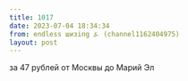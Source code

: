 ```yaml
---
title: 1017
date: 2023-07-04 18:34:34
from: endless шизing ⍼ (channel1162404975)
layout: post
---
```


за 47 рублей от Москвы до Марий Эл
